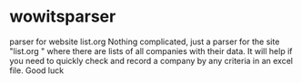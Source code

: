 # wowitsparser
parser for website list.org
Nothing complicated, just a parser for the site "list.org "
where there are lists of all companies with their data. 
It will help if you need to quickly check and record a company by any criteria in an excel file.
Good luck
